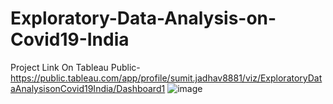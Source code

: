 # Exploratory-Data-Analysis-on-Covid19-India

Project Link On Tableau Public- https://public.tableau.com/app/profile/sumit.jadhav8881/viz/ExploratoryDataAnalysisonCovid19India/Dashboard1
![image](https://github.com/ImSumitJadhav/Exploratory-Data-Analysis-on-Covid19-India/assets/104813887/840e25bc-baa7-45b3-93af-65091ad3fe8f)
